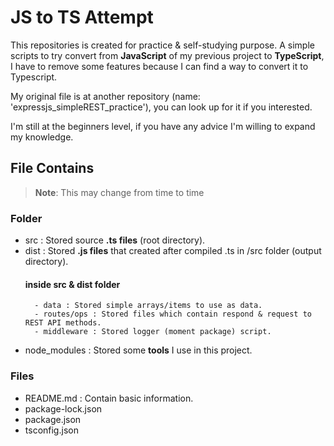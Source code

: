 # JS to TS Attempt
This repositories is created for practice & self-studying purpose.
A simple scripts to try convert from **JavaScript** of my previous project to **TypeScript**,
I have to remove some features because I can find a way to convert it to Typescript.

My original file is at another repository (name: 'expressjs_simpleREST_practice'),
you can look up for it if you interested.

I'm still at the beginners level, if you have any advice I'm willing to expand my knowledge.

## File Contains

> **Note**: This may change from time to time

### Folder

- src : Stored source **.ts files** (root directory).
- dist : Stored **.js files** that created after compiled .ts in /src folder (output directory).
    #### inside src & dist folder
        - data : Stored simple arrays/items to use as data.
        - routes/ops : Stored files which contain respond & request to REST API methods.
        - middleware : Stored logger (moment package) script.

- node_modules : Stored some **tools** I use in this project.


### Files

- README.md : Contain basic information.
- package-lock.json
- package.json
- tsconfig.json
